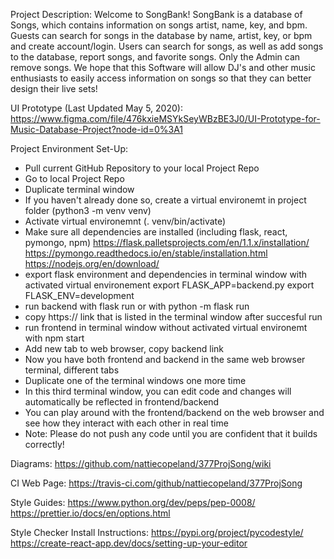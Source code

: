 
Project Description:
Welcome to SongBank! SongBank is a database of Songs, which contains information on songs artist, name, key, and bpm. Guests can search for songs in the database by name, artist, key, or bpm and create account/login. Users can search for songs, as well as add songs to the database, report songs, and favorite songs. Only the Admin can remove songs. We hope that this Software will allow DJ's and other music enthusiasts to easily access information on songs so that they can better design their live sets! 


UI Prototype (Last Updated May 5, 2020):
https://www.figma.com/file/476kxieMSYkSeyWBzBE3J0/UI-Prototype-for-Music-Database-Project?node-id=0%3A1


Project Environment Set-Up:
- Pull current GitHub Repository to your local Project Repo
- Go to local Project Repo
- Duplicate terminal window
- If you haven't already done so, create a virtual environemt in project folder (python3 -m venv venv)
- Activate virtual environemnt (. venv/bin/activate)
- Make sure all dependencies are installed (including flask, react, pymongo, npm) https://flask.palletsprojects.com/en/1.1.x/installation/      https://pymongo.readthedocs.io/en/stable/installation.html   https://nodejs.org/en/download/   
- export flask environment and dependencies in terminal window with activated virtual environement 
    export FLASK_APP=backend.py
    export FLASK_ENV=development
- run backend with 
    flask run
  or with
    python -m flask run
- copy https:// link that is listed in the terminal window after succesful run
- run frontend in terminal window without activated virtual environemt with
    npm start
- Add new tab to web browser, copy backend link 
- Now you have both frontend and backend in the same web browser terminal, different tabs
- Duplicate one of the terminal windows one more time
- In this third terminal window, you can edit code and changes will automatically be reflected in frontend/backend
- You can play around with the frontend/backend on the web browser and see how they interact with each other in real time
- Note: Please do not push any code until you are confident that it builds correctly!


Diagrams:
https://github.com/nattiecopeland/377ProjSong/wiki


CI Web Page:
https://travis-ci.com/github/nattiecopeland/377ProjSong


Style Guides:
https://www.python.org/dev/peps/pep-0008/
https://prettier.io/docs/en/options.html

Style Checker Install Instructions:
https://pypi.org/project/pycodestyle/
https://create-react-app.dev/docs/setting-up-your-editor
